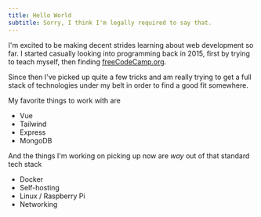 ```yaml
---
title: Hello World
subtitle: Sorry, I think I'm legally required to say that.
---
```

I'm excited to be making decent strides learning about web development
so far. I started casually looking into programming back in 2015, first
by trying to teach myself, then finding
<a href="https://freecodecamp.org" target="_blank">freeCodeCamp.org</a>.

Since then I've picked up quite a few tricks and am really trying to get
a full stack of technologies under my belt in order to find a good fit
somewhere.

My favorite things to work with are
- Vue
- Tailwind
- Express
- MongoDB

And the things I'm working on picking up now are *way* out of that standard
tech stack
- Docker
- Self-hosting
- Linux / Raspberry Pi
- Networking